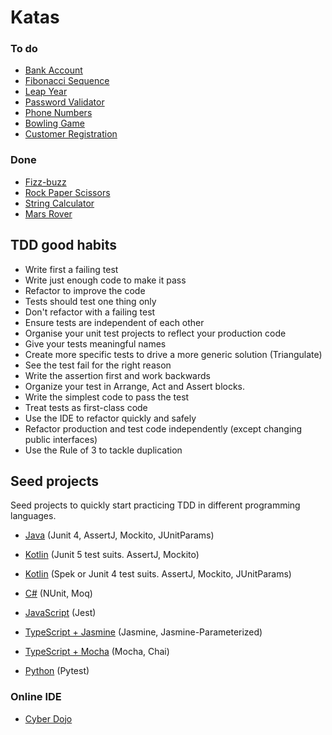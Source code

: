 # Katas

### To do
- [Bank Account](https://github.com/paucls/tdd-workshop/blob/master/katas/bank-account.md)
- [Fibonacci Sequence](https://github.com/paucls/tdd-workshop/blob/master/katas/fibonacci.md)
- [Leap Year](https://github.com/paucls/tdd-workshop/blob/master/katas/leap-year.md)
- [Password Validator](https://github.com/paucls/tdd-workshop/blob/master/katas/password-validator.md)
- [Phone Numbers](https://github.com/paucls/tdd-workshop/blob/master/katas/phone-numbers.md)
- [Bowling Game](https://github.com/paucls/tdd-workshop/blob/master/katas/bowling-game.md)
- [Customer Registration](https://github.com/paucls/tdd-workshop/blob/master/katas/customer-registration.md)

### Done
- [Fizz-buzz](./fizz-buzz/README.md)
- [Rock Paper Scissors](./rock-paper-scissors/README.md)
- [String Calculator](https://github.com/paucls/tdd-workshop/blob/master/katas/string-calculator.md)
- [Mars Rover](https://github.com/Cork-Software-Crafters/MarsRover_Kata)

## TDD good habits
- Write first a failing test 
- Write just enough code to make it pass 
- Refactor to improve the code 
- Tests should test one thing only 
- Don't refactor with a failing test 
- Ensure tests are independent of each other 
- Organise your unit test projects to reflect your production code 
- Give your tests meaningful names 
- Create more specific tests to drive a more generic solution (Triangulate) 
- See the test fail for the right reason 
- Write the assertion first and work backwards 
- Organize your test in Arrange, Act and Assert blocks. 
- Write the simplest code to pass the test 
- Treat tests as first-class code 
- Use the IDE to refactor quickly and safely 
- Refactor production and test code independently (except changing public interfaces) 
- Use the Rule of 3 to tackle duplication

## Seed projects
Seed projects to quickly start practicing TDD in different programming languages.

 - [Java](./seed/java)
 (Junit 4, AssertJ, Mockito, JUnitParams)

- [Kotlin](https://github.com/paucls/tdd-kata-seeds/tree/master/kotlin-junit5)
 (Junit 5 test suits. AssertJ, Mockito)

- [Kotlin](https://github.com/paucls/kotlin-spek-kata-seed)
 (Spek or Junit 4 test suits. AssertJ, Mockito, JUnitParams)

- [C#](https://github.com/paucls/tdd-kata-seeds/tree/master/csharp-nunit)
 (NUnit, Moq)

- [JavaScript](https://github.com/paucls/tdd-kata-seeds/tree/master/javascript-jest)
 (Jest)

- [TypeScript + Jasmine](https://github.com/paucls/tdd-kata-seeds/tree/master/typescript-jasmine)
 (Jasmine, Jasmine-Parameterized)

- [TypeScript + Mocha](https://github.com/paucls/typescript-mocha-kata-seed)
 (Mocha, Chai)

- [Python](https://github.com/paucls/tdd-kata-seeds/tree/master/python-pytest)
(Pytest)


### Online IDE
- [Cyber Dojo](https://cyber-dojo.org/exercises-chooser/kata_choose)
